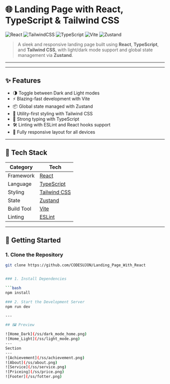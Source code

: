 # 🌐 Landing Page with React, TypeScript & Tailwind CSS

![React](https://img.shields.io/badge/React-20232A?style=for-the-badge&logo=react&logoColor=61DAFB)
![TailwindCSS](https://img.shields.io/badge/TailwindCSS-38B2AC?style=for-the-badge&logo=tailwind-css&logoColor=white)
![TypeScript](https://img.shields.io/badge/TypeScript-3178C6?style=for-the-badge&logo=typescript&logoColor=white)
![Vite](https://img.shields.io/badge/Vite-646CFF?style=for-the-badge&logo=vite&logoColor=white)
![Zustand](https://img.shields.io/badge/Zustand-000000?style=for-the-badge&logo=react&logoColor=white)

> A sleek and responsive landing page built using **React**, **TypeScript**, and **Tailwind CSS**, with light/dark mode support and global state management via **Zustand**.

---

---

## ✨ Features

- 🌗 Toggle between Dark and Light modes
- ⚡ Blazing-fast development with Vite
- 📦 Global state managed with Zustand
- 🎨 Utility-first styling with Tailwind CSS
- 🔐 Strong typing with TypeScript
- 🛠️ Linting with ESLint and React hooks support
- 📱 Fully responsive layout for all devices

---

## 🧱 Tech Stack

| Category       | Tech            |
|----------------|-----------------|
| Framework      | [React](https://reactjs.org) |
| Language       | [TypeScript](https://www.typescriptlang.org) |
| Styling        | [Tailwind CSS](https://tailwindcss.com) |
| State          | [Zustand](https://github.com/pmndrs/zustand) |
| Build Tool     | [Vite](https://vitejs.dev) |
| Linting        | [ESLint](https://eslint.org) |

---

## 🚀 Getting Started

### 1. Clone the Repository

```bash
git clone https://github.com/CODESUJON/Landing_Page_With_React


### 1. Install Dependencies

```bash
npm install

### 2. Start the Development Server
npm run dev

---

## 🖼️ Preview 

![Home_Dark](/ss/dark_mode_home.png)
![Home_Light](/ss/light_mode.png)
---
Section
---
![Achievement](/ss/achievement.png)
![About](/ss/about.png)
![Service](/ss/service.png)
![Priceing](/ss/price.png)
![Footer](/ss/fotter.png)



